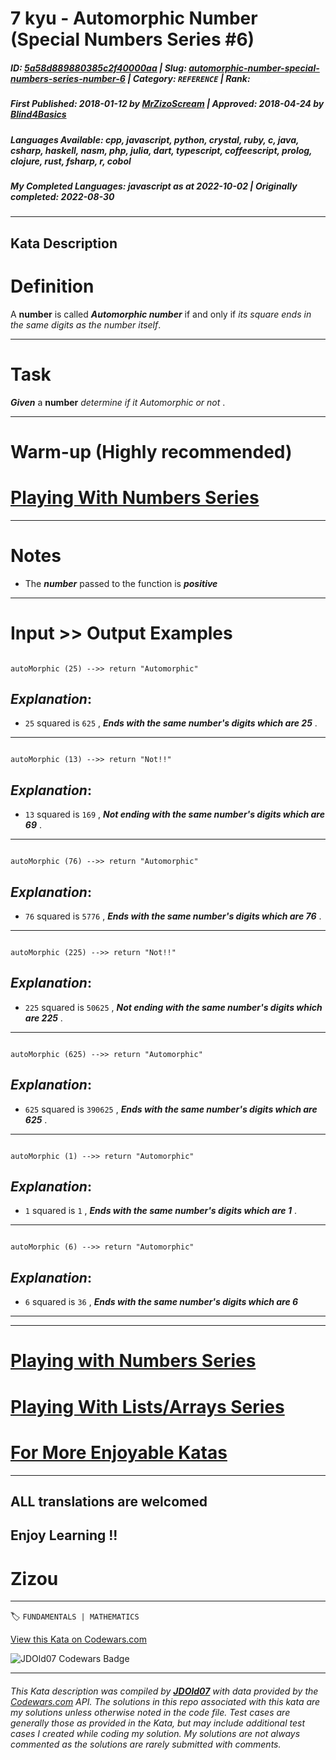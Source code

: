 # 7 kyu - Automorphic Number (Special Numbers Series  #6)

##### **ID**: [5a58d889880385c2f40000aa](https://www.codewars.com/kata/5a58d889880385c2f40000aa) | **Slug**: [automorphic-number-special-numbers-series-number-6](https://www.codewars.com/kata/5a58d889880385c2f40000aa) | **Category**: `REFERENCE` | **Rank**: <span style="color:white">7 kyu</span>

##### **First Published**: 2018-01-12 ***by*** [MrZizoScream](https://www.codewars.com/users/MrZizoScream) | **Approved**: 2018-04-24 ***by*** [Blind4Basics](https://www.codewars.com/users/Blind4Basics)

##### **Languages Available**: cpp, javascript, python, crystal, ruby, c, java, csharp, haskell, nasm, php, julia, dart, typescript, coffeescript, prolog, clojure, rust, fsharp, r, cobol

##### **My Completed Languages**: javascript ***as at*** 2022-10-02 | **Originally completed**: 2022-08-30

---

## Kata Description


# Definition



A **number** is called **_Automorphic number_** if and only if *its square ends in the same digits as the number itself*.

___



# Task



**_Given_** a **number** *determine if it Automorphic or not* .

___



# Warm-up (Highly recommended)



# [Playing With Numbers Series](https://www.codewars.com/collections/playing-with-numbers)

___



# Notes 



* The **_number_** passed to the function is **_positive_** 

___

# Input >> Output Examples 



```

autoMorphic (25) -->> return "Automorphic" 

```

## **_Explanation_**:



* `25` squared is `625` , **_Ends with the same number's digits which are 25_** .

___

```

autoMorphic (13) -->> return "Not!!"

```

## **_Explanation_**:



* `13` squared is `169` , **_Not ending with the same number's digits which are 69_** .

___ 

```

autoMorphic (76) -->> return "Automorphic"

```

## **_Explanation_**:



* `76` squared is `5776` , **_Ends with the same number's digits which are 76_** .

___

```

autoMorphic (225) -->> return "Not!!"

```

## **_Explanation_**:



* `225` squared is `50625` , **_Not ending with the same number's digits which are 225_** .

___ 

```

autoMorphic (625) -->> return "Automorphic"

```

## **_Explanation_**:



* `625` squared is `390625` , **_Ends with the same number's digits which are 625_** .

___ 

```

autoMorphic (1) -->> return "Automorphic"

```

## **_Explanation_**:



* `1` squared is `1` , **_Ends with the same number's digits which are 1_** .

___

```

autoMorphic (6) -->> return "Automorphic"

```

## **_Explanation_**:



* `6` squared is `36` , **_Ends with the same number's digits which are 6_** 

___

___



# [Playing with Numbers Series](https://www.codewars.com/collections/playing-with-numbers)



# [Playing With Lists/Arrays Series](https://www.codewars.com/collections/playing-with-lists-slash-arrays)



# [For More Enjoyable Katas](http://www.codewars.com/users/MrZizoScream/authored)

___



## ALL translations are welcomed



## Enjoy Learning !!

# Zizou



---


🏷 `FUNDAMENTALS | MATHEMATICS`


[View this Kata on Codewars.com](https://www.codewars.com/kata/5a58d889880385c2f40000aa)

![](https://www.codewars.com/users/jdold07/badges/large "JDOld07 Codewars Badge")

---

###### *This Kata description was compiled by [**JDOld07**](https://tpstech.dev) with data provided by the [Codewars.com](https://www.codewars.com) API.  The solutions in this repo associated with this kata are my solutions unless otherwise noted in the code file.  Test cases are generally those as provided in the Kata, but may include additional test cases I created while coding my solution.  My solutions are not always commented as the solutions are rarely submitted with comments.*
